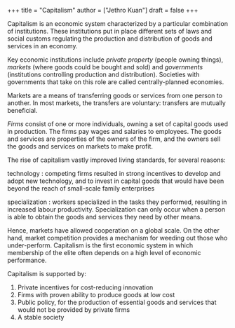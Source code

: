+++
title = "Capitalism"
author = ["Jethro Kuan"]
draft = false
+++

Capitalism is an economic system characterized by a particular combination of
institutions. These institutions put in place different sets of laws and social
customs regulating the production and distribution of goods and services in an
economy.

Key economic institutions include _private property_ (people owning things),
_markets_ (where goods could be bought and sold) and _governments_ (institutions
controlling production and distribution). Societies with governments that take
on this role are called centrally-planned economies.

Markets are a means of transferring goods or services from one person to
another. In most markets, the transfers are voluntary: transfers are mutually
beneficial.

_Firms_ consist of one or more individuals, owning a set of capital goods used
in production. The firms pay wages and salaries to employees. The goods and
services are properties of the owners of the firm, and the owners sell the goods
and services on markets to make profit.

The rise of capitalism vastly improved living standards, for several reasons:

technology
: competing firms resulted in strong incentives to develop and
    adopt new technology, and to invest in capital goods that would have been
    beyond the reach of small-scale family enterprises

specialization
: workers specialized in the tasks they performed, resulting
    in increased labour productivity. Specialization can only occur when a person
    is able to obtain the goods and services they need by other means.

Hence, markets have allowed cooperation on a global scale. On the other hand,
market competition provides a mechanism for weeding out those who under-perform.
Capitalism is the first economic system in which membership of the elite often
depends on a high level of economic performance.

Capitalism is supported by:

1.  Private incentives for cost-reducing innovation
2.  Firms with proven ability to produce goods at low cost
3.  Public policy, for the production of essential goods and services that would
    not be provided by private firms
4.  A stable society